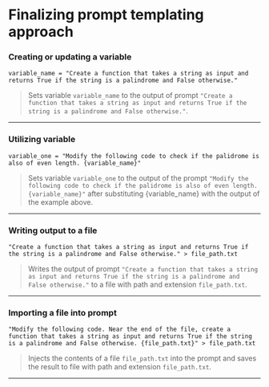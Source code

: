 # Finalizing prompt templating approach

### Creating or updating a variable

```
variable_name = "Create a function that takes a string as input and returns True if the string is a palindrome and False otherwise."
```

> Sets variable `variable_name` to the output of prompt `"Create a function that takes a string as input and returns True if the string is a palindrome and False otherwise."`.

---

### Utilizing variable

```
variable_one = "Modify the following code to check if the palidrome is also of even length. {variable_name}"
```

> Sets variable `variable_one` to the output of the prompt `"Modify the following code to check if the palidrome is also of even length. {variable_name}"` after substituting {variable_name} with the output of the example above.

---

### Writing output to a file

```
"Create a function that takes a string as input and returns True if the string is a palindrome and False otherwise." > file_path.txt
```

> Writes the output of prompt `"Create a function that takes a string as input and returns True if the string is a palindrome and False otherwise."` to a file with path and extension `file_path.txt`.

---

### Importing a file into prompt

```
"Modify the following code. Near the end of the file, create a function that takes a string as input and returns True if the string is a palindrome and False otherwise. {file_path.txt}" > file_path.txt
```

> Injects the contents of a file `file_path.txt` into the prompt and saves the result to file with path and extension `file_path.txt`.

---

### 
